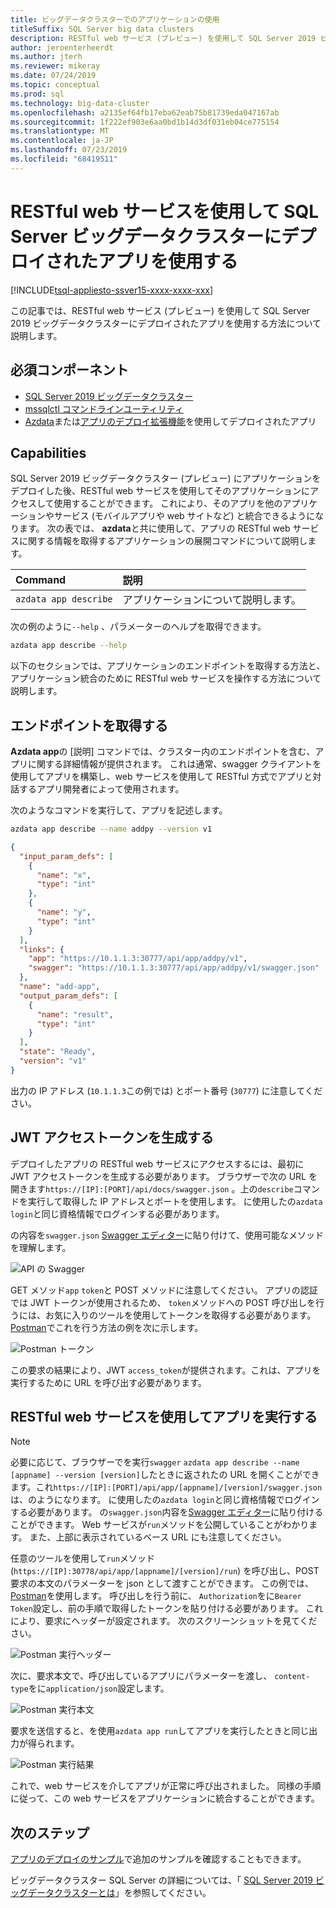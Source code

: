 ```yaml
---
title: ビッグデータクラスターでのアプリケーションの使用
titleSuffix: SQL Server big data clusters
description: RESTful web サービス (プレビュー) を使用して SQL Server 2019 ビッグデータクラスターにデプロイされたアプリケーションを使用します。
author: jeroenterheerdt
ms.author: jterh
ms.reviewer: mikeray
ms.date: 07/24/2019
ms.topic: conceptual
ms.prod: sql
ms.technology: big-data-cluster
ms.openlocfilehash: a2135ef64fb17eba62eab75b81739eda047167ab
ms.sourcegitcommit: 1f222ef903e6aa0bd1b14d3df031eb04ce775154
ms.translationtype: MT
ms.contentlocale: ja-JP
ms.lasthandoff: 07/23/2019
ms.locfileid: "68419511"
---
```

# <a name="consume-an-app-deployed-on-sql-server-big-data-cluster-using-a-restful-web-service"></a>RESTful web サービスを使用して SQL Server ビッグデータクラスターにデプロイされたアプリを使用する

[!INCLUDE[tsql-appliesto-ssver15-xxxx-xxxx-xxx](../includes/tsql-appliesto-ssver15-xxxx-xxxx-xxx.md)]

この記事では、RESTful web サービス (プレビュー) を使用して SQL Server 2019 ビッグデータクラスターにデプロイされたアプリを使用する方法について説明します。

## <a name="prerequisites"></a>必須コンポーネント

- [SQL Server 2019 ビッグデータクラスター](deployment-guidance.md)
- [mssqlctl コマンドラインユーティリティ](deploy-install-azdata.md)
- [Azdata](big-data-cluster-create-apps.md)または[アプリのデプロイ拡張機能](app-deployment-extension.md)を使用してデプロイされたアプリ

## <a name="capabilities"></a>Capabilities

SQL Server 2019 ビッグデータクラスター (プレビュー) にアプリケーションをデプロイした後、RESTful web サービスを使用してそのアプリケーションにアクセスして使用することができます。 これにより、そのアプリを他のアプリケーションやサービス (モバイルアプリや web サイトなど) と統合できるようになります。 次の表では、 **azdata**と共に使用して、アプリの RESTful web サービスに関する情報を取得するアプリケーションの展開コマンドについて説明します。

|Command |説明 |
|:---|:---|
|`azdata app describe` | アプリケーションについて説明します。 |

次の例のように`--help` 、パラメーターのヘルプを取得できます。

```bash
azdata app describe --help
```

以下のセクションでは、アプリケーションのエンドポイントを取得する方法と、アプリケーション統合のために RESTful web サービスを操作する方法について説明します。

## <a name="retrieve-the-endpoint"></a>エンドポイントを取得する

**Azdata app**の [説明] コマンドでは、クラスター内のエンドポイントを含む、アプリに関する詳細情報が提供されます。 これは通常、swagger クライアントを使用してアプリを構築し、web サービスを使用して RESTful 方式でアプリと対話するアプリ開発者によって使用されます。

次のようなコマンドを実行して、アプリを記述します。

```bash
azdata app describe --name addpy --version v1
```

```json
{
  "input_param_defs": [
    {
      "name": "x",
      "type": "int"
    },
    {
      "name": "y",
      "type": "int"
    }
  ],
  "links": {
    "app": "https://10.1.1.3:30777/api/app/addpy/v1",
    "swagger": "https://10.1.1.3:30777/api/app/addpy/v1/swagger.json"
  },
  "name": "add-app",
  "output_param_defs": [
    {
      "name": "result",
      "type": "int"
    }
  ],
  "state": "Ready",
  "version": "v1"
}
```

出力の IP アドレス (`10.1.1.3`この例では) とポート番号 (`30777`) に注意してください。

## <a name="generate-a-jwt-access-token"></a>JWT アクセストークンを生成する

デプロイしたアプリの RESTful web サービスにアクセスするには、最初に JWT アクセストークンを生成する必要があります。 ブラウザーで次の URL を開きます`https://[IP]:[PORT]/api/docs/swagger.json` 。上の`describe`コマンドを実行して取得した IP アドレスとポートを使用します。 に使用したの`azdata login`と同じ資格情報でログインする必要があります。

の内容を`swagger.json` [Swagger エディター](https://editor.swagger.io)に貼り付けて、使用可能なメソッドを理解します。

![API の Swagger](media/big-data-cluster-consume-apps/api_swagger.png)

GET メソッド`app` `token`と POST メソッドに注意してください。 アプリの認証では JWT トークンが使用されるため、 `token`メソッドへの POST 呼び出しを行うには、お気に入りのツールを使用してトークンを取得する必要があります。 [Postman](https://www.getpostman.com/)でこれを行う方法の例を次に示します。

![Postman トークン](media/big-data-cluster-consume-apps/postman_token.png)

この要求の結果により、JWT `access_token`が提供されます。これは、アプリを実行するために URL を呼び出す必要があります。

## <a name="execute-the-app-using-the-restful-web-service"></a>RESTful web サービスを使用してアプリを実行する

> [!NOTE]
> 必要に応じて、ブラウザーでを実行`swagger` `azdata app describe --name [appname] --version [version]`したときに返されたの URL を開くことができます。これ`https://[IP]:[PORT]/api/app/[appname]/[version]/swagger.json`は、のようになります。 に使用したの`azdata login`と同じ資格情報でログインする必要があります。 の`swagger.json`内容を[Swagger エディター](https://editor.swagger.io)に貼り付けることができます。 Web サービスが`run`メソッドを公開していることがわかります。 また、上部に表示されているベース URL にも注意してください。

任意のツールを使用して`run`メソッド (`https://[IP]:30778/api/app/[appname]/[version]/run`) を呼び出し、POST 要求の本文のパラメーターを json として渡すことができます。 この例では、 [Postman](https://www.getpostman.com/)を使用します。 呼び出しを行う前に、 `Authorization`をに`Bearer Token`設定し、前の手順で取得したトークンを貼り付ける必要があります。 これにより、要求にヘッダーが設定されます。 次のスクリーンショットを見てください。

![Postman 実行ヘッダー](media/big-data-cluster-consume-apps/postman_run_1.png)

次に、要求本文で、呼び出しているアプリにパラメーターを渡し、 `content-type`をに`application/json`設定します。

![Postman 実行本文](media/big-data-cluster-consume-apps/postman_run_2.png)

要求を送信すると、を使用`azdata app run`してアプリを実行したときと同じ出力が得られます。

![Postman 実行結果](media/big-data-cluster-consume-apps/postman_result.png)

これで、web サービスを介してアプリが正常に呼び出されました。 同様の手順に従って、この web サービスをアプリケーションに統合することができます。

## <a name="next-steps"></a>次のステップ

[アプリのデプロイのサンプル](https://aka.ms/sql-app-deploy)で追加のサンプルを確認することもできます。

ビッグデータクラスター SQL Server の詳細については、「 [SQL Server 2019 ビッグデータクラスターとは](big-data-cluster-overview.md)」を参照してください。
